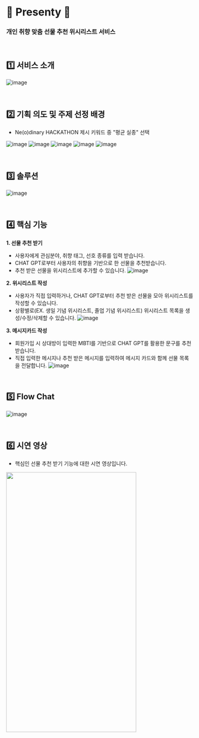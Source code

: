 # 🎁 Presenty 🎁
### 개인 취향 맞춤 선물 추천 위시리스트 서비스

<br>

## 1️⃣ 서비스 소개
![image](https://github.com/aeeazip/TeamD_Server/assets/97737822/759a4b07-9d71-47f3-badb-8ac3b144ebbd)

<br>

## 2️⃣ 기획 의도 및 주제 선정 배경
- Ne(o)dinary HACKATHON 제시 키워드 중 "평균 실종" 선택

![image](https://github.com/aeeazip/TeamD_Server/assets/97737822/bc95636e-acf6-414e-9277-dbed4889d5f3)
![image](https://github.com/aeeazip/TeamD_Server/assets/97737822/9c9fba24-ad80-46ac-af22-b0396407c679)
![image](https://github.com/aeeazip/TeamD_Server/assets/97737822/5394c301-f1ac-4058-a2b1-38b8d63e7e04)
![image](https://github.com/aeeazip/TeamD_Server/assets/97737822/76977303-d726-42a8-a52c-330631e91ab6)
![image](https://github.com/aeeazip/TeamD_Server/assets/97737822/e489f48d-29ed-41e2-a343-a9dea0d8b828)

<br>

## 3️⃣ 솔루션
![image](https://github.com/aeeazip/TeamD_Server/assets/97737822/54a01803-57ae-4b96-a98d-1cc37ddbbd18)

<br>

## 4️⃣ 핵심 기능
**1. 선물 추천 받기**
- 사용자에게 관심분야, 취향 태그, 선호 종류를 입력 받습니다.
- CHAT GPT로부터 사용자의 취향을 기반으로 한 선물을 추천받습니다.
- 추천 받은 선물을 위시리스트에 추가할 수 있습니다.
![image](https://github.com/aeeazip/TeamD_Server/assets/97737822/351797cc-7993-4cce-abb7-4985f4704a5a)

**2. 위시리스트 작성**
- 사용자가 직접 입력하거나, CHAT GPT로부터 추천 받은 선물을 모아 위시리스트를 작성할 수 있습니다.
- 상황별로(EX. 생일 기념 위시리스트, 졸업 기념 위시리스트) 위시리스트 목록을 생성/수정/삭제할 수 있습니다.
![image](https://github.com/aeeazip/TeamD_Server/assets/97737822/2a136038-4339-4fcc-adc4-ac54f8662994)

**3. 메시지카드 작성**
- 회원가입 시 상대방이 입력한 MBTI를 기반으로 CHAT GPT를 활용한 문구를 추천받습니다.
- 직접 입력한 메시지나 추천 받은 메시지를 입력하여 메시지 카드와 함께 선물 목록을 전달합니다.
![image](https://github.com/aeeazip/TeamD_Server/assets/97737822/336b8d2d-7a7c-41e8-ac9b-274a2307f11d)

<br>

## 5️⃣ Flow Chat
![image](https://github.com/aeeazip/TeamD_Server/assets/97737822/367fea6e-a7fd-4ec9-9d96-7dedbc5487c7)

<br>

## 6️⃣ 시연 영상
- 핵심인 선물 추천 받기 기능에 대한 시연 영상입니다.
<img src="https://github.com/aeeazip/TeamD_Server/assets/97737822/f6834dbf-9c1e-447b-858a-a552917990a8" width="350" height="700"/>
     
